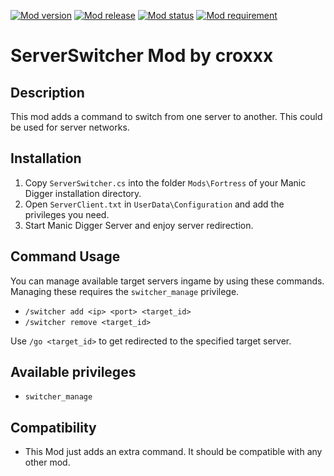 [![Mod version](https://img.shields.io/badge/mod_version-1.0-brightgreen.svg?style=flat-square)]()
[![Mod release](https://img.shields.io/badge/release_date-2014--08--25-brightgreen.svg?style=flat-square)]()
[![Mod status](https://img.shields.io/badge/mod_status-stable-brightgreen.svg?style=flat-square)]()
[![Mod requirement](https://img.shields.io/badge/manicdigger_version->2014--08--05-brightgreen.svg?style=flat-square)]()

ServerSwitcher Mod by croxxx
============================

Description
-----------
This mod adds a command to switch from one server to another.
This could be used for server networks.


Installation
------------
1. Copy `ServerSwitcher.cs` into the folder `Mods\Fortress` of your Manic Digger installation directory.
2. Open `ServerClient.txt` in `UserData\Configuration` and add the privileges you need.
3. Start Manic Digger Server and enjoy server redirection.


Command Usage
-------------
You can manage available target servers ingame by using these commands.
Managing these requires the `switcher_manage` privilege.

- `/switcher add <ip> <port> <target_id>`
- `/switcher remove <target_id>`

Use `/go <target_id>` to get redirected to the specified target server.


Available privileges
--------------------
- `switcher_manage`


Compatibility
-------------
- This Mod just adds an extra command. It should be compatible with any other mod.
